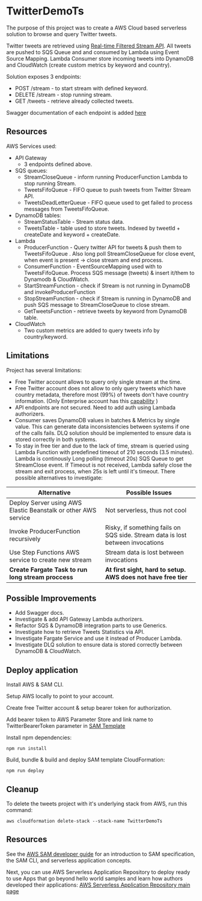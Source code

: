 # TwitterDemoTs

The purpose of this project was to create a AWS Cloud based serverless solution to browse and query Twitter tweets.

Twitter tweets are retrieved using [Real-time Filtered Stream API](https://developer.twitter.com/en/docs/twitter-api/tweets/filtered-stream/api-reference). All tweets are pushed to SQS Queue and and consumed by Lambda using Event Source Mapping.
Lambda Consumer store incoming tweets into DynamoDB and CloudWatch (create custom metrics by keyword and country).

Solution exposes 3 endpoints:
- POST /stream - to start stream with defined keyword.
- DELETE /stream - stop running stream.
- GET /tweets - retrieve already collected tweets.

Swagger documentation of each endpoint is added [here](docs/swagger.yaml)

## Resources

AWS Services used:
- API Gateway
  - 3 endpoints defined above.
- SQS queues:
  - StreamCloseQueue - inform running ProducerFunction Lambda to stop running Stream.
  - TweetsFifoQueue - FIFO queue to push tweets from Twitter Stream API. 
  - TweetsDeadLetterQueue - FIFO queue used to get failed to process messages from TweetsFifoQueue.
- DynamoDB tables:
  - StreamStatusTable - Stream status data.
  - TweetsTable - table used to store tweets. Indexed by tweetId + createDate and keyword + createDate.
- Lambda
  - ProducerFunction - Query twitter API for tweets & push them to TweetsFifoQueue . Also long poll StreamCloseQueue for close event, when event is present -> close stream and end process.
  - ConsumerFunction - EventSourceMapping used with to TweetsFifoQueue. Process SQS message (tweets) & insert it/them to Dynamodb & CloudWatch.  
  - StartStreamFunction - check if Stream is not running in DynamoDB and invokeProducerFunction
  - StopStreamFunction - check if Stream is running in DynamoDB and push SQS message to StreamCloseQueue to close stream.
  - GetTweetsFunction - retrieve tweets by keyword from DynamoDB table.
- CloudWatch
  - Two custom metrics are added to query tweets info by country/keyword. 
 ## Limitations

 Project has several limitations:
- Free Twitter account allows to query only single stream at the time.
- Free Twitter account does not allow to only query tweets which have country metadata, therefore most (99%) of tweets don't have country information. (Only Enterprise account has this [capability](https://twittercommunity.com/t/how-to-listen-to-tweets-that-only-contains-geo-info-from-twitter-stream/162905/3) )
- API endpoints are not secured. Need to add auth using Lambada authorizers.
- Consumer saves DynamoDB values in batches & Metrics by single value. This can generate data inconsistencies between systems if one of the calls fails. DLQ solution should be implemented to ensure data is stored correctly in both systems.
- To stay in free tier and due to the lack of time, stream is queried using Lambda Function with predefined timeout of 210 seconds (3.5 minutes). Lambda is continously Long polling (timeout 20s) SQS Queue to get StreamClose event. If Timeout is not received, Lambda safely close the stream and exit process, when 25s is left until it's timeout. There possible alternatives to investigate:

| Alternative                                                       | Possible Issues |
| -----------                                                       | ----------- |
| Deploy Server using AWS Elastic Beanstalk or other AWS service    | Not serverless, thus not cool|
| Invoke ProducerFunction recursively                               | Risky, if something fails on SQS side. Stream data is lost between invocations|
| Use Step Functions AWS service to create new stream               | Stream data is lost between invocations|
| **Create Fargate Task to run long stream proccess**               | **At first sight, hard to setup. AWS does not have free tier**|
## Possible Improvements

- Add Swagger docs.
- Investigate & add API Gateway Lambda authorizers.
- Refactor SQS & DynamoDB integration parts to use Generics.
- Investigate how to retrieve Tweets Statistics via API.
- Investigate Fargate Service and use it instead of Producer Lambda.
- Investigate DLQ solution to ensure data is stored correctly between DynamoDB & CloudWatch.

## Deploy application

Install AWS & SAM CLI.

Setup AWS locally to point to your account.

Create free Twitter account & setup bearer token for authorization.

Add bearer token to AWS Parameter Store and link name to TwitterBearerToken parameter in [SAM Template](./template.yaml)

Install npm dependencies:
```
npm run install
```

Build, bundle & build and deploy SAM template CloudFormation:
```
npm run deploy
```

## Cleanup

To delete the tweets project with it's underlying stack from AWS, run this command: 

```
aws cloudformation delete-stack --stack-name TwitterDemoTs
```

## Resources

See the [AWS SAM developer guide](https://docs.aws.amazon.com/serverless-application-model/latest/developerguide/what-is-sam.html) for an introduction to SAM specification, the SAM CLI, and serverless application concepts.

Next, you can use AWS Serverless Application Repository to deploy ready to use Apps that go beyond hello world samples and learn how authors developed their applications: [AWS Serverless Application Repository main page](https://aws.amazon.com/serverless/serverlessrepo/)
